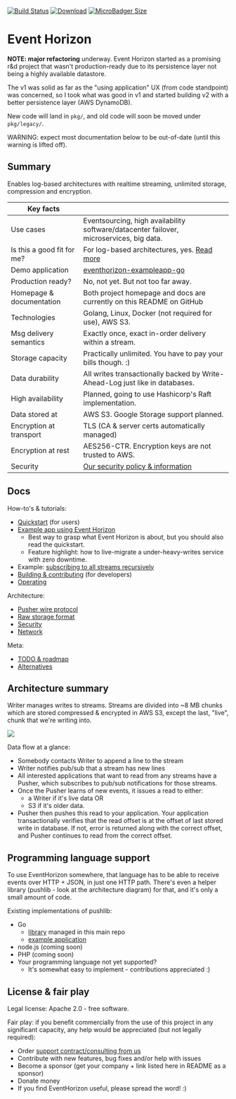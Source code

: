 [![Build Status](https://img.shields.io/travis/function61/eventhorizon.svg?style=for-the-badge)](https://travis-ci.org/function61/eventhorizon)
[![Download](https://img.shields.io/bintray/v/function61/eventhorizon/main.svg?style=for-the-badge&label=Download)](https://bintray.com/function61/eventhorizon/main/_latestVersion#files)
[![MicroBadger Size](https://img.shields.io/microbadger/image-size/fn61/eventhorizon.svg)](https://hub.docker.com/r/fn61/eventhorizon/)

Event Horizon
=============

**NOTE: major refactoring** underway. Event Horizon started as a promising r&d project that
wasn't production-ready due to its persistence layer not being a highly available datastore.

The v1 was solid as far as the "using application" UX (from code standpoint) was concerned,
so I took what was good in v1 and started building v2 with a better persistence layer (AWS DynamoDB).

New code will land in `pkg/`, and old code will soon be moved under `pkg/legacy/`.

WARNING: expect most documentation below to be out-of-date (until this warning is lifted off).


Summary
-------

Enables log-based architectures with realtime streaming, unlimited storage, compression and encryption.

| Key facts                  |                                                                                          |
|----------------------------|------------------------------------------------------------------------------------------|
| Use cases                  | Eventsourcing, high availability software/datacenter failover, microservices, big data.  |
| Is this a good fit for me? | For log-based architectures, yes. [Read more](docs/is-this-a-good-fit-for-me.md)         |
| Demo application           | [eventhorizon-exampleapp-go](https://github.com/function61/eventhorizon-exampleapp-go)             |
| Production ready?          | No, not yet. But not too far away.                                                       |
| Homepage & documentation   | Both project homepage and docs are currently on this README on GitHub                    |
| Technologies               | Golang, Linux, Docker (not required for use), AWS S3.                                    |
| Msg delivery semantics     | Exactly once, exact in-order delivery within a stream.                                   |
| Storage capacity           | Practically unlimited. You have to pay your bills though. :)                             |
| Data durability            | All writes transactionally backed by Write-Ahead-Log just like in databases.             |
| High availability          | Planned, going to use Hashicorp's Raft implementation.                                   |
| Data stored at             | AWS S3. Google Storage support planned.                                                  |
| Encryption at transport    | TLS (CA & server certs automatically managed)                                            |
| Encryption at rest         | AES256-CTR. Encryption keys are not trusted to AWS.                                      |
| Security                   | [Our security policy & information](https://function61.com/security/)                    |


Docs
----

How-to's & tutorials:

- [Quickstart](docs/quickstart.md) (for users)
- [Example app using Event Horizon](https://github.com/function61/eventhorizon-exampleapp-go)
	- Best way to grasp what Event Horizon is about, but you should also read the quickstart.
	- Feature highlight: how to live-migrate a under-heavy-writes service with
	  zero downtime.
- Example: [subscribing to all streams recursively](cli/example-allsubscriber)
- [Building & contributing](docs/building-and-contributing.md) (for developers)
- [Operating](docs/operating.md)

Architecture:

- [Pusher wire protocol](docs/architecture/pusher-wire-protocol.md)
- [Raw storage format](docs/architecture/raw-storage-format.md)
- [Security](docs/architecture/security.md)
- [Network](docs/architecture/network.md)

Meta:

- [TODO & roadmap](docs/todo-roadmap.md)
- [Alternatives](docs/alternatives.md)


Architecture summary
--------------------

Writer manages writes to streams. Streams are divided into ~8 MB chunks which
are stored compressed & encrypted in AWS S3, except the last, "live", chunk that
we're writing into.

![](docs/architecture/diagram.png)

Data flow at a glance:

- Somebody contacts Writer to append a line to the stream
- Writer notifies pub/sub that a stream has new lines
- All interested applications that want to read from any streams have a Pusher,
  which subscribes to pub/sub notifications for those streams.
- Once the Pusher learns of new events, it issues a read to either:
	- a Writer if it's live data OR
	- S3 if it's older data.
- Pusher then pushes this read to your application. Your application transactionally
  verifies that the read offset is at the offset of last stored write in database.
  If not, error is returned along with the correct offset, and Pusher continues
  to read from the correct offset.


Programming language support
----------------------------

To use EventHorizon somewhere, that language has to be able to receive events over
HTTP + JSON, in just one HTTP path. There's even a helper library (pushlib - look
at the architecture diagram) for that, and it's only a small amount of code.

Existing implementations of pushlib:

- Go
	- [library](pusher/pushlib/) managed in this main repo
	- [example application](https://github.com/function61/eventhorizon-exampleapp-go)
- node.js (coming soon)
- PHP (coming soon)
- Your programming language not yet supported?
	- It's somewhat easy to implement - contributions appreciated :)


License & fair play
-------------------

Legal license: Apache 2.0 - free software.

Fair play: if you benefit commercially from the use of this project in any
significant capacity, any help would be appreciated (but not legally required):

- Order [support contract/consulting from us](https://function61.com/consulting/)
- Contribute with new features, bug fixes and/or help with issues
- Become a sponsor (get your company + link listed here in README as a sponsor)
- Donate money
- If you find EventHorizon useful, please spread the word! :)
